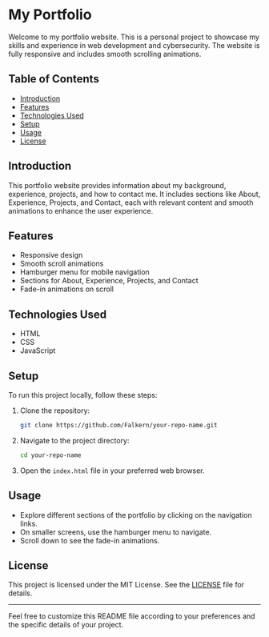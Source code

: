 # My Portfolio

Welcome to my portfolio website. This is a personal project to showcase my skills and experience in web development and cybersecurity. The website is fully responsive and includes smooth scrolling animations.

## Table of Contents

- [Introduction](#introduction)
- [Features](#features)
- [Technologies Used](#technologies-used)
- [Setup](#setup)
- [Usage](#usage)
- [License](#license)

## Introduction

This portfolio website provides information about my background, experience, projects, and how to contact me. It includes sections like About, Experience, Projects, and Contact, each with relevant content and smooth animations to enhance the user experience.

## Features

- Responsive design
- Smooth scroll animations
- Hamburger menu for mobile navigation
- Sections for About, Experience, Projects, and Contact
- Fade-in animations on scroll

## Technologies Used

- HTML
- CSS
- JavaScript

## Setup

To run this project locally, follow these steps:

1. Clone the repository:
    ```bash
    git clone https://github.com/Falkern/your-repo-name.git
    ```

2. Navigate to the project directory:
    ```bash
    cd your-repo-name
    ```

3. Open the `index.html` file in your preferred web browser.

## Usage

- Explore different sections of the portfolio by clicking on the navigation links.
- On smaller screens, use the hamburger menu to navigate.
- Scroll down to see the fade-in animations.

## License

This project is licensed under the MIT License. See the [LICENSE](LICENSE) file for details.

---

Feel free to customize this README file according to your preferences and the specific details of your project.
